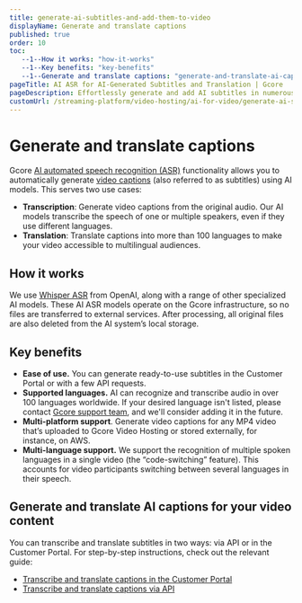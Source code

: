 ```yaml
---
title: generate-ai-subtitles-and-add-them-to-video
displayName: Generate and translate captions
published: true
order: 10
toc:
   --1--How it works: "how-it-works"
   --1--Key benefits: "key-benefits"
   --1--Generate and translate captions: "generate-and-translate-ai-captions-for-your-video-content"
pageTitle: AI ASR for AI-Generated Subtitles and Translation | Gcore
pageDescription: Effortlessly generate and add AI subtitles in numerous languages with Gcore AI ASR.
customUrl: /streaming-platform/video-hosting/ai-for-video/generate-ai-subtitles-and-add-them-to-video
---
```

# Generate and translate captions 

Gcore <a href="https://gcore.com/streaming-platform/ai-for-video" target="_blank">AI automated speech recognition (ASR)</a> functionality allows you to automatically generate <a href="https://gcore.com/docs/streaming-platform/video-hosting/subtitles-and-closed-captions-for-vod#what-are-subtitles-and-closed-captions" target="_blank">video captions</a> (also referred to as subtitles) using AI models. This serves two use cases: 

* **Transcription**: Generate video captions from the original audio. Our AI models transcribe the speech of one or multiple speakers, even if they use different languages. 
* **Translation**: Translate captions into more than 100 languages to make your video accessible to multilingual audiences. 

## How it works

We use <a href="https://openai.com/research/whisper" target="_blank">Whisper ASR</a> from OpenAI, along with a range of other specialized AI models. These AI ASR models operate on the Gcore infrastructure, so no files are transferred to external services. After processing, all original files are also deleted from the AI system’s local storage. 

## Key benefits

- **Ease of use.** You can generate ready-to-use subtitles in the Customer Portal or with a few API requests.
- **Supported languages.** AI can recognize and transcribe audio in over 100 languages worldwide. If your desired language isn't listed, please contact [Gcore support team](maito:support@gcore.com), and we'll consider adding it in the future. 
- **Multi-platform support**. Generate video captions for any MP4 video that’s uploaded to Gcore Video Hosting or stored externally, for instance, on AWS. 
- **Multi-language support.** We support the recognition of multiple spoken languages in a single video (the “code-switching” feature). This accounts for video participants switching between several languages in their speech.

## Generate and translate AI captions for your video content

You can transcribe and translate subtitles in two ways: via API or in the Customer Portal. For step-by-step instructions, check out the relevant guide: 

* <a href="https://gcore.com/docs/streaming-platform/video-hosting/ai-for-video/generate-ai-subtitles-and-add-them-to-video" target="_blank">Transcribe and translate captions in the Customer Portal</a>
* <a href="" target="_blank">Transcribe and translate captions via API</a>